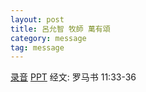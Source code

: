 ```yaml
---
layout: post
title: 呂允智 牧師 萬有頌
category: message
tag: message
---
```


[录音](https://drive.google.com/file/d/1okfIWBX4rD6_sa3xxJ7o-zmVOSWlD1gX/view?usp=sharing) [PPT](https://drive.google.com/open?id=1u1Y0wzbEbOVfNt8e4lZEzCPc2MR4Q8lR) 经文: 罗马书 11:33-36
